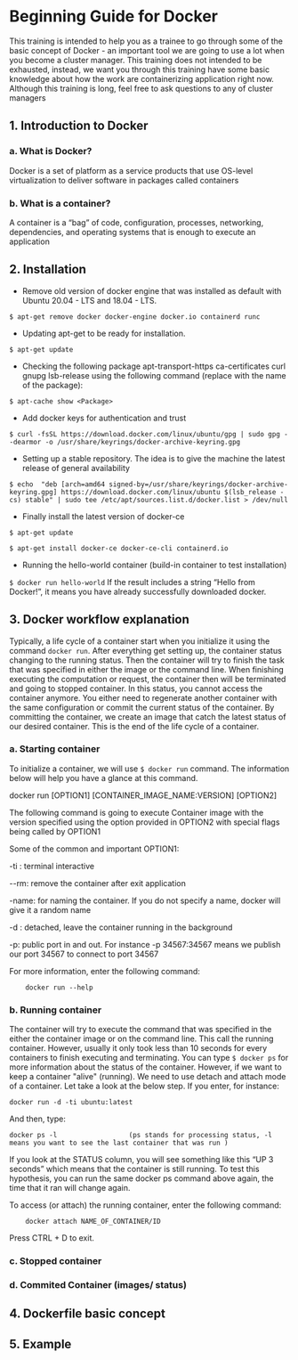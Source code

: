 # Beginning Guide for Docker
This training is intended to help you as a trainee to go through some of the basic concept of Docker - an important tool we are going to use a lot when you become a cluster manager. This training does not intended to be exhausted, instead, we want you through this training have some basic knowledge about how the work are containerizing application right now.
Although this training is long, feel free to ask questions to any of cluster managers

## 1. Introduction to Docker
### a. What is Docker?
Docker is a set of platform as a service products that use OS-level virtualization to deliver software in packages called containers
### b. What is a container?
A container is a “bag” of code, configuration, processes, networking, dependencies, and operating systems that is enough to execute an application
## 2. Installation
* Remove old version of docker engine that was installed as default with Ubuntu 20.04 - LTS and 18.04 - LTS.

`$ apt-get remove docker docker-engine docker.io containerd runc`
* Updating apt-get to be ready for installation. 

`$ apt-get update`
* Checking the following package apt-transport-https ca-certificates  curl  gnupg  lsb-release using the following command (replace <Package> with the name of the package):

`$ apt-cache show <Package>`
* Add docker keys for authentication and trust

`$ curl -fsSL https://download.docker.com/linux/ubuntu/gpg | sudo gpg --dearmor -o /usr/share/keyrings/docker-archive-keyring.gpg`
* Setting up a stable repository. The idea is to give the machine the latest release of general availability

`$ echo  "deb [arch=amd64 signed-by=/usr/share/keyrings/docker-archive-keyring.gpg] https://download.docker.com/linux/ubuntu $(lsb_release -cs) stable" | sudo tee /etc/apt/sources.list.d/docker.list > /dev/null`
* Finally install the latest version of docker-ce

`$ apt-get update`

`$ apt-get install docker-ce docker-ce-cli containerd.io`
* Running the hello-world container (build-in container to test installation)

`$ docker run hello-world`
If the result includes a string “Hello from Docker!”, it means you have already successfully downloaded docker.

## 3. Docker workflow explanation
Typically, a life cycle of a container start when you initialize it using the command `docker run`. After everything get setting up, the container status changing to the running status. Then the container will try to finish the task that was specified in either the image or the command line. When finishing executing the computation or request, the container then will be terminated and going to stopped container. In this status, you cannot access the container anymore. You either need to regenerate another container with the same configuration or commit the current status of the container. By committing the container, we create an image that catch the latest status of our desired container. This is the end of the life cycle of a container.
### a. Starting container
To initialize a container, we will use `$ docker run` command. The information below will help you have a glance at this command.

docker run [OPTION1] [CONTAINER_IMAGE_NAME:VERSION] [OPTION2]

The following command is going to execute Container image with the version specified using the option provided in OPTION2 with special flags being called by OPTION1

Some of the common and important OPTION1:

-ti : terminal interactive

--rm: remove the container after exit application

-name: for naming the container. If you do not specify a name, docker will give it a random name

-d : detached, leave the container running in the background

-p: public port in and out. For instance -p 34567:34567 means we publish our port 34567 to connect to port 34567

For more information, enter the following command:

		docker run --help
### b. Running container
The container will try to execute the command that was specified in the either the container image or on the command line. This call the running container. However, usually it only took less than 10 seconds for every containers to finish executing and terminating. You can type `$ docker ps` for more information about the status of the container.
However, if we want to keep a container "alive" (running). We need to use detach and attach mode of a container. Let take a look at the below step.
If you enter, for instance:

	docker run -d -ti ubuntu:latest

And then, type:

	docker ps -l	              (ps stands for processing status, -l means you want to see the last container that was run )

If you look at the STATUS column, you will see something like this “UP 3 seconds” which means that the container is still running. To test this hypothesis, you can run the same docker ps command above again, the time that it ran will change again.

To access (or attach) the running container, enter the following command: 

		docker attach NAME_OF_CONTAINER/ID
		
Press CTRL + D to exit.
### c. Stopped container
### d. Commited Container (images/ status)

## 4. Dockerfile basic concept

## 5. Example
